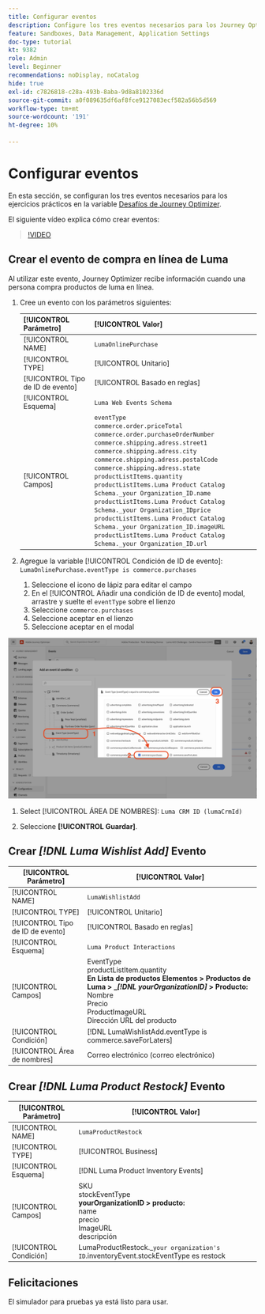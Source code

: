 ```yaml
---
title: Configurar eventos
description: Configure los tres eventos necesarios para los Journey Optimizer Challenges
feature: Sandboxes, Data Management, Application Settings
doc-type: tutorial
kt: 9382
role: Admin
level: Beginner
recommendations: noDisplay, noCatalog
hide: true
exl-id: c7826818-c28a-493b-8aba-9d8a8102336d
source-git-commit: a0f089635df6af8fce9127083ecf582a56b5d569
workflow-type: tm+mt
source-wordcount: '191'
ht-degree: 10%

---
```


# Configurar eventos

En esta sección, se configuran los tres eventos necesarios para los ejercicios prácticos en la variable [Desafíos de Journey Optimizer](/help/challenges/introduction-and-prerequisites.md).

El siguiente vídeo explica cómo crear eventos:

>[!VIDEO](https://video.tv.adobe.com/v/336253?quality=12)

## Crear el evento de compra en línea de Luma

Al utilizar este evento, Journey Optimizer recibe información cuando una persona compra productos de luma en línea.

1. Cree un evento con los parámetros siguientes:

   | [!UICONTROL Parámetro] | [!UICONTROL Valor] |
   |-------------|-----------|
   | [!UICONTROL NAME] | `LumaOnlinePurchase` |
   | [!UICONTROL TYPE] | [!UICONTROL Unitario] |
   | [!UICONTROL Tipo de ID de evento] | [!UICONTROL Basado en reglas] |
   | [!UICONTROL Esquema] | `Luma Web Events Schema` |
   | [!UICONTROL Campos] | `eventType` <br>`commerce.order.priceTotal`<br>`commerce.order.purchaseOrderNumber`<br>`commerce.shipping.adress.street1`<br>`commerce.shipping.adress.city`<br>`commerce.shipping.adress.postalCode`<br>`commerce.shipping.adress.state`<br>`productListItems.quantity`<br>`productListItems.Luma Product Catalog Schema._your Organization_ID.name`<br>`productListItems.Luma Product Catalog Schema._your Organization_IDprice`<br>`productListItems.Luma Product Catalog Schema._your Organization_ID.imageURL`<br>`productListItems.Luma Product Catalog Schema._your Organization_ID.url` |

2. Agregue la variable [!UICONTROL Condición de ID de evento]: `LumaOnlinePurchase.eventType is commerce.purchases`

   1. Seleccione el icono de lápiz para editar el campo
   2. En el [!UICONTROL Añadir una condición de ID de evento] modal, arrastre y suelte el `eventType` sobre el lienzo
   3. Seleccione `commerce.purchases`
   4. Seleccione aceptar en el lienzo
   5. Seleccione aceptar en el modal

![Añadir condición de evento](/help/tutorial-configure-a-training-sandbox/assets/Event-lumaOnlinePurchase-condition-1.png)

1. Select [!UICONTROL ÁREA DE NOMBRES]: `Luma CRM ID (lumaCrmId)`

2. Seleccione **[!UICONTROL Guardar]**.

## Crear *[!DNL Luma Wishlist Add]* Evento

| [!UICONTROL Parámetro] | [!UICONTROL Valor] |
|-------------|-----------|
| [!UICONTROL NAME] | `LumaWishlistAdd` |
| [!UICONTROL TYPE] | [!UICONTROL Unitario] |
| [!UICONTROL Tipo de ID de evento] | [!UICONTROL Basado en reglas] |
| [!UICONTROL Esquema] | `Luma Product Interactions` |
| [!UICONTROL Campos] | EventType<br>productListItem.quantity<br><b>En Lista de productos Elementos > Productos de Luma > _*[!DNL yourOrganizationID]* > Producto:</b> <br>Nombre<br>Precio<br> ProductImageURL<br>Dirección URL del producto |
| [!UICONTROL Condición] | [!DNL LumaWishlistAdd.eventType is commerce.saveForLaters] |
| [!UICONTROL Área de nombres] | Correo electrónico (correo electrónico) |

## Crear *[!DNL Luma Product Restock]* Evento

| [!UICONTROL Parámetro] | [!UICONTROL Valor] |
|-------------|-----------|
| [!UICONTROL NAME] | `LumaProductRestock` |
| [!UICONTROL TYPE] | [!UICONTROL Business] |
| [!UICONTROL Esquema] | [!DNL Luma Product Inventory Events] |
| [!UICONTROL Campos] | SKU <br> stockEventType<br><b> yourOrganizationID > producto:</b> <br>name<br>precio<br> ImageURL<br>descripción |
| [!UICONTROL Condición] | LumaProductRestock._`your organization's ID`.inventoryEvent.stockEventType es restock |

## Felicitaciones

El simulador para pruebas ya está listo para usar.
